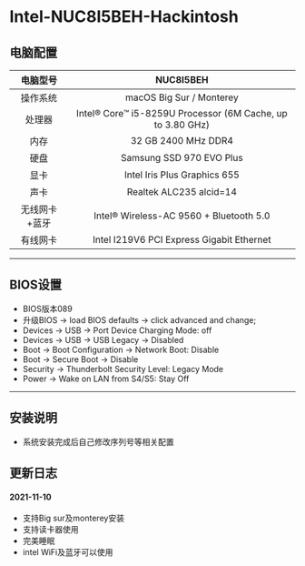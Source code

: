 # Intel-NUC8I5BEH-Hackintosh
## 电脑配置
| 电脑型号 | NUC8I5BEH |
| :----: | :----:  | 
| 操作系统 | macOS Big Sur / Monterey |
| 处理器 | Intel® Core™ i5-8259U Processor (6M Cache, up to 3.80 GHz) |
| 内存| 32 GB 2400 MHz DDR4 |
| 硬盘 | Samsung SSD 970 EVO Plus |
| 显卡 | Intel Iris Plus Graphics 655 |
| 声卡 | Realtek ALC235 alcid=14 |
| 无线网卡+蓝牙	 | Intel® Wireless-AC 9560 + Bluetooth 5.0 |
| 有线网卡 | Intel I219V6 PCI Express Gigabit Ethernet |	
***
## BIOS设置
- BIOS版本089
- 升级BIOS -> load BIOS defaults -> click advanced and change;
- Devices -> USB -> Port Device Charging Mode: off
- Devices -> USB -> USB Legacy -> Disabled
- Boot -> Boot Configuration -> Network Boot: Disable
- Boot -> Secure Boot -> Disable
- Security -> Thunderbolt Security Level: Legacy Mode
- Power -> Wake on LAN from S4/S5: Stay Off
***
## 安装说明
- 系统安装完成后自己修改序列号等相关配置

## 更新日志
#### 2021-11-10
- 支持Big sur及monterey安装
- 支持读卡器使用
- 完美睡眠
- intel WiFi及蓝牙可以使用
